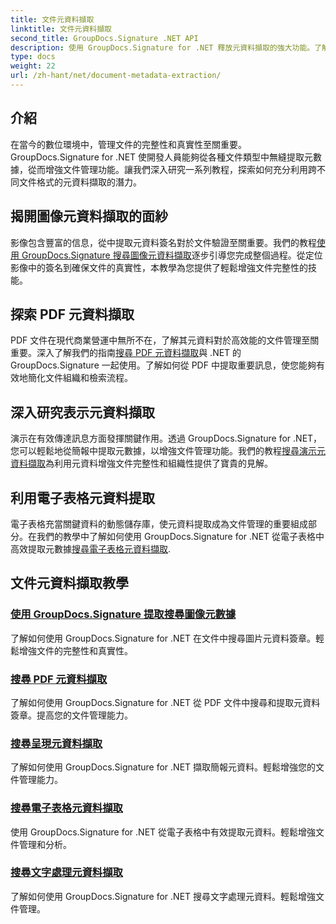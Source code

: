 ```yaml
---
title: 文件元資料擷取
linktitle: 文件元資料擷取
second_title: GroupDocs.Signature .NET API
description: 使用 GroupDocs.Signature for .NET 釋放元資料擷取的強大功能。了解輕鬆搜尋和提取文件元資料以增強管理。
type: docs
weight: 22
url: /zh-hant/net/document-metadata-extraction/
---
```


## 介紹

在當今的數位環境中，管理文件的完整性和真實性至關重要。 GroupDocs.Signature for .NET 使開發人員能夠從各種文件類型中無縫提取元數據，從而增強文件管理功能。讓我們深入研究一系列教程，探索如何充分利用跨不同文件格式的元資料擷取的潛力。

## 揭開圖像元資料擷取的面紗
影像包含豐富的信息，從中提取元資料簽名對於文件驗證至關重要。我們的教程[使用 GroupDocs.Signature 搜尋圖像元資料擷取](./search-image-metadata-extraction/)逐步引導您完成整個過程。從定位影像中的簽名到確保文件的真實性，本教學為您提供了輕鬆增強文件完整性的技能。

## 探索 PDF 元資料擷取
PDF 文件在現代商業營運中無所不在，了解其元資料對於高效能的文件管理至關重要。深入了解我們的指南[搜尋 PDF 元資料擷取](./search-pdf-metadata-extraction/)與 .NET 的 GroupDocs.Signature 一起使用。了解如何從 PDF 中提取重要訊息，使您能夠有效地簡化文件組織和檢索流程。

## 深入研究表示元資料擷取
演示在有效傳達訊息方面發揮關鍵作用。透過 GroupDocs.Signature for .NET，您可以輕鬆地從簡報中提取元數據，以增強文件管理功能。我們的教程[搜尋演示元資料擷取](./search-presentation-metadata-extraction/)為利用元資料增強文件完整性和組織性提供了寶貴的見解。

## 利用電子表格元資料提取
電子表格充當關鍵資料的動態儲存庫，使元資料提取成為文件管理的重要組成部分。在我們的教學中了解如何使用 GroupDocs.Signature for .NET 從電子表格中高效提取元數據[搜尋電子表格元資料擷取](./search-spreadsheet-metadata-extraction/). 

## 文件元資料擷取教學
### [使用 GroupDocs.Signature 提取搜尋圖像元數據](./search-image-metadata-extraction/)
了解如何使用 GroupDocs.Signature for .NET 在文件中搜尋圖片元資料簽章。輕鬆增強文件的完整性和真實性。
### [搜尋 PDF 元資料擷取](./search-pdf-metadata-extraction/)
了解如何使用 GroupDocs.Signature for .NET 從 PDF 文件中搜尋和提取元資料簽章。提高您的文件管理能力。
### [搜尋呈現元資料擷取](./search-presentation-metadata-extraction/)
了解如何使用 GroupDocs.Signature for .NET 擷取簡報元資料。輕鬆增強您的文件管理能力。
### [搜尋電子表格元資料擷取](./search-spreadsheet-metadata-extraction/)
使用 GroupDocs.Signature for .NET 從電子表格中有效提取元資料。輕鬆增強文件管理和分析。
### [搜尋文字處理元資料擷取](./search-word-processing-metadata-extraction/)
了解如何使用 GroupDocs.Signature for .NET 搜尋文字處理元資料。輕鬆增強文件管理。